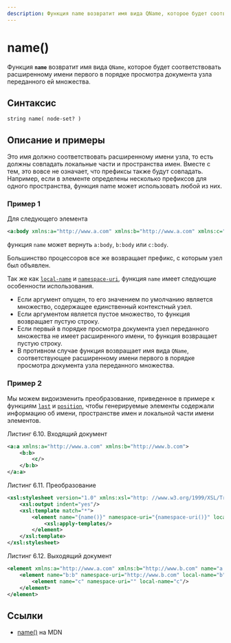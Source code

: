 ```yaml
---
description: Функция name возвратит имя вида QName, которое будет соответствовать расширенному имени первого в порядке просмотра документа узла переданного ей множества
---
```


# name()

Функция **`name`** возвратит имя вида `QName`, которое будет соответствовать расширенному имени первого в порядке просмотра документа узла переданного ей множества.

## Синтаксис

```
string name( node-set? )
```

## Описание и примеры

Это имя должно соответствовать расширенному имени узла, то есть должны совпадать локальные части и пространства имен. Вместе с тем, это вовсе не означает, что префиксы также будут совпадать. Например, если в элементе определены несколько префиксов для одного пространства, функция name может использовать любой из них.

### Пример 1

Для следующего элемента

```xml
<a:body xmlns:a="http://www.a.com" xmlns:b="http://www.a.com" xmlns:c="http://www.a.com"/>
```

функция `name` может вернуть `a:body`, `b:body` или `c:body`.

Большинство процессоров все же возвращает префикс, с которым узел был объявлен.

Так же как [`local-name`](local-name.md) и [`namespace-uri`](namespace-uri.md), функция `name` имеет следующие особенности использования.

- Если аргумент опущен, то его значением по умолчанию является множество, содержащее единственный контекстный узел.
- Если аргументом является пустое множество, то функция возвращает пустую строку.
- Если первый в порядке просмотра документа узел переданного множества не имеет расширенного имени, то функция возвращает пустую строку.
- В противном случае функция возвращает имя вида `QName`, соответствующее расширенному имени первого в порядке просмотра документа узла переданного множества.

### Пример 2

Мы можем видоизменить преобразование, приведенное в примере к функциям [`last`](last.md) и [`position`](position.md), чтобы генерируемые элементы содержали информацию об имени, пространстве имен и локальной части имени элементов.

Листинг 6.10. Входящий документ

```xml
<a:a xmlns:a="http://www.a.com" xmlns:b="http://www.b.com">
    <b:b>
        <c/>
    </b:b>
</a:a>
```

Листинг 6.11. Преобразование

```xml
<xsl:stylesheet version="1.0" xmlns:xsl="http: //www.w3.org/1999/XSL/Transform" xmlns:a="http://www.a.com" xmlns:b="http://www.b.com">
    <xsl:output indent="yes"/>
    <xsl:template match="*">
        <element name="{name()}" namespace-uri="{namespace-uri()}" local-name="{local-name()}">
            <xsl:apply-templates/>
        </element>
    </xsl:template>
</xsl:stylesheet>
```

Листинг 6.12. Выходящий документ

```xml
<element xmlns:a="http://www.a.com" xmlns:b="http://www.b.com" name="a:a" namespace-uri="http://www.a.com" local-name="a">
    <element name="b:b" namespace-uri="http://www.b.com" local-name="b">
        <element name="c" namespace-uri="" local-name="c"/>
    </element>
</element>
```

## Ссылки

- [name()](https://developer.mozilla.org/en-US/docs/Web/XPath/Functions/name) на MDN

